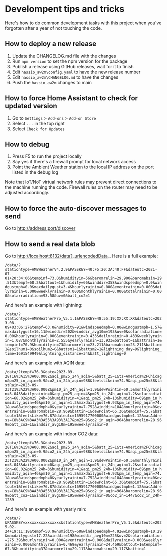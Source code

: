 # Develompent tips and tricks

Here's how to do common development tasks with this project when you've forgotten after a year of not touching the code.

## How to deploy a new release

1. Update the CHANGELOG.md file with the changes
2. Run `npm version` to set the npm version for the package
3. Publish a release using GitHub releases, wait for it to finish
4. Edit `hassio_aw2m\config.yaml` to have the new release number
5. Edit `hassio_aw2m\CHANGELOG.md` to have the changes
6. Push the `hassio_aw2m` changes to main

## How to force Home Assistant to check for updated version

1. Go to `Settings` > `Add-ons` > `Add-on Store`
2. Select `...` in the top right
3. Select `Check for Updates`

## How to debug

1. Press F5 to run the project locally
2. Say yes if there's a firewall prompt for local network access
3. Point the Ambient Weather station to the local IP address on the port listed in the debug log

Note that IoT/NoT virtual network rules may prevent direct connections to the machine running the code. Firewall rules on the router may need to be adjusted accordingly.

## How to force the auto-discover messages to send

Go to <http://address:port/discover>

## How to send a real data blob

Go to <http://localhost:8132/data?_urlencodedData_>. Here is a full example:

`/data/?stationtype=AMBWeatherV4.2.9&PASSKEY=40:F5:20:3A:40:FF&dateutc=2021-07-01+20:34:06&tempinf=73.0&humidityin=56&baromrelin=29.900&baromabsin=29.513&tempf=68.2&battout=1&humidity=66&winddir=358&windspeedmph=0.0&windgustmph=0.0&maxdailygust=3.4&hourlyrainin=0.000&eventrainin=0.000&dailyrainin=0.000&weeklyrainin=0.000&monthlyrainin=0.000&totalrainin=0.000&solarradiation=93.58&uv=0&batt_co2=1`

And here's an example with lightning:

`/data/?stationtype=AMBWeatherPro_V5.1.1&PASSKEY=48:55:19:XX:XX:XX&dateutc=2023-08-09+03:06:27&tempf=63.0&humidity=91&windspeedmph=0.00&windgustmph=1.57&maxdailygust=16.11&winddir=202&winddir_avg10m=193&uv=0&solarradiation=0.00&hourlyrainin=0.000&eventrainin=0.433&dailyrainin=0.433&weeklyrainin=1.087&monthlyrainin=2.555&yearlyrainin=13.933&battout=1&battrain=1&tempinf=70.9&humidityin=73&baromrelin=23.211&baromabsin=23.211&battin=1&soilhum1=0&soilhum2=0&battsm1=1&battsm2=1&lightning_day=9&lightning_time=1691549949&lightning_distance=34&batt_lightning=0`

And here's an example with AQIN data:

`/data/?tempf=76.3&date=2023-09-28T16%3A15%3A00.000Z&aqi_pm25_24h_aqin=5&batt_25=1&tz=America%2FChicago&pm25_in_aqin=0.9&co2_in_24h_aqin=988&feelsLikein=74.9&aqi_pm25=38&lastRain=2023-09-23T21%3A22%3A00.000Z&pm10_in_24h_aqin=1.9&dewPointin=50.3&monthlyrainin=3.043&dailyrainin=0&aqi_pm25_aqin=4&pm25_in_24h_aqin=1.2&solarradiation=68.02&pm25_24h=3&humidityin=41&aqi_pm25_24h=13&humidity=69&pm_in_humidity_aqin=46&pm10_in_aqin=1.2&maxdailygust=6.93&pm_in_temp_aqin=74.1&uv=0&windspeedmph=0&yearlyrainin=7.752&winddir=184&hourlyrainin=0&eventrainin=0&baromabsin=28.969&battin=1&dewPoint=65.36&tempinf=75.7&battout=1&feelsLike=76.87&dateutc=1695917700000&windgustmph=1.12&macAddress=C8%3AC9%3AA3%3A55%3A93%3A17&pm25=9&co2_in_aqin=964&baromrelin=28.969&batt_co2=1&winddir_avg10m=195&weeklyrainin=0`

And here's an example with indoor CO2 data:

`/data/?tempf=76.3&date=2023-09-28T16%3A15%3A00.000Z&aqi_pm25_24h_aqin=5&batt_25=1&tz=America%2FChicago&pm25_in_aqin=0.9&co2_in_24h_aqin=988&feelsLikein=74.9&aqi_pm25=38&lastRain=2023-09-23T21%3A22%3A00.000Z&pm10_in_24h_aqin=1.9&dewPointin=50.3&monthlyrainin=3.043&dailyrainin=0&aqi_pm25_aqin=4&pm25_in_24h_aqin=1.2&solarradiation=68.02&pm25_24h=3&humidityin=41&aqi_pm25_24h=13&humidity=69&pm_in_humidity_aqin=46&pm10_in_aqin=1.2&maxdailygust=6.93&pm_in_temp_aqin=74.1&uv=0&windspeedmph=0&yearlyrainin=7.752&winddir=184&hourlyrainin=0&eventrainin=0&baromabsin=28.969&battin=1&dewPoint=65.36&tempinf=75.7&battout=1&feelsLike=76.87&dateutc=1695917700000&windgustmph=1.12&macAddress=C8%3AC9%3AA3%3A55%3A93%3A17&pm25=9&co2_in_aqin=964&baromrelin=28.969&batt_co2=1&winddir_avg10m=195&weeklyrainin=0&co2_in=1447&co2_in_24h=1289`

And here's an example with yearly rain:

`/data/?&PASSKEY=xxxxxxxxxxxxxxxx&stationtype=AMBWeatherPro_V5.1.5&dateutc=2025-02-24+19:11:18&tempf=50.9&humidity=60&windspeedmph=4.92&windgustmph=10.29&maxdailygust=17.22&winddir=198&winddir_avg10m=225&uv=2&solarradiation=275.39&hourlyrainin=0.000&eventrainin=0.000&dailyrainin=0.000&weeklyrainin=0.000&monthlyrainin=0.469&yearlyrainin=24.469&battout=1&tempinf=67.3&humidityin=37&baromrelin=29.117&baromabsin=29.117&battin=1`
